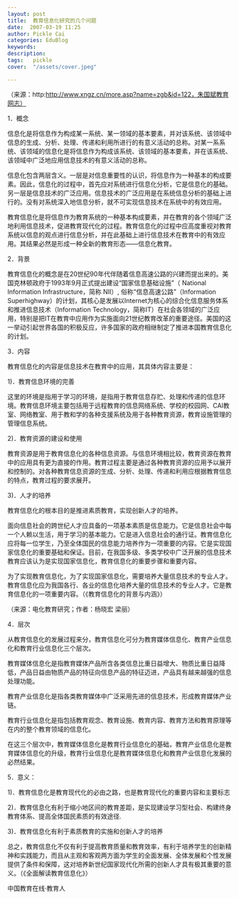 ```yaml
---
layout: post  
title:  教育信息化研究的几个问题  
date:  2007-03-19 11:25  
author: Pickle Cai  
categories: EduBlog  
keywords: 
description:   
tags:	pickle   
cover:  "/assets/cover.jpeg"  

---  
```

    
（来源：http:http://www.xngz.cn/more.asp?name=zgb&id=122，朱国斌教育网志）



1．概念



信息化是将信息作为构成某一系统、某一领域的基本要素，并对该系统、该领域中信息的生成、分析、处理、传递和利用所进行的有意义活动的总称。对某一系系统、该领域的信息化是将信息作为构成该系统、该领域的基本要素，并在该系统、该领域中广泛地应用信息技术的有意义活动的总称。



信息化包含两层含义。一层是对信息重要性的认识，将信息作为一种基本的构成要素。因此，信息化的过程中，首先应对系统进行信息化分析，它是信息化的基础。另一层是信息技术的广泛应用。信息技术的广泛应用是在系统信息分析的基础上进行的。没有对系统深入地信息分析，就不可实现信息技术在系统中的有效应用。



教育信息化是将信息作为教育系统的一种基本构成要素，并在教育的各个领域广泛地利用信息技术，促进教育现代化的过程。教育信息化的过程中应高度重视对教育系统以信息的观点进行信息分析，并在此基础上进行信息技术在教育中的有效应用。其结果必然是形成一种全新的教育形态——信息化教育。



2．背景



教育信息化的概念是在20世纪90年代伴随着信息高速公路的兴建而提出来的。美国克林顿政府于1993年9月正式提出建设“国家信息基础设施”（ National Information Infrastructure，简称 NII）, 俗称“信息高速公路”（Information Superhighway）的计划，其核心是发展以Internet为核心的综合化信息服务体系和推进信息技术（Information Technology，简称IT）在社会各领域的广泛应用，特别是把IT在教育中应用作为实施面向21世纪教育改革的重要途径。美国的这一举动引起世界各国的积极反应，许多国家的政府相继制定了推进本国教育信息化的计划。



3．内容



教育信息化的内容是信息技术在教育中的应用，其具体内容主要是：



1)．教育信息环境的完善



这里的环境是指用于学习的环境，是指用于教育信息存贮、处理和传递的信息环境。教育信息环境主要包括用于远程教育的信息网络系统、学校的校园网、CAI教室、网络教室、用于教和学的各种支援系统及用于各种教育资源，教育设施管理的管理信息系统。 　



2)．教育资源的建设和使用



教育资源是用于教育信息化的各种信息资源。与信息环境相比较，教育资源在教育中的应用具有更为直接的作用。教育过程主要是通过各种教育资源的应用予以展开和控制的。对各种教育信息资源的生成、分析、处理、传递和利用应根据教育信息的特点，教育过程的要求展开。 



3)．人才的培养



教育信息化的根本目的是推进素质教育，实现创新人才的培养。



面向信息社会的跨世纪人才应具备的一项基本素质是信息能力。它是信息社会中每一个人赖以生活，用于学习的基本能力。它是进入信息社会的通行证。教育信息化应将每一位学生，乃至全体国民的信息能力培养作为一项重要的内容。它是实现国家信息化的重要基础和保证。目前，在我国多级、多类学校中广泛开展的信息技术教育应该认为是实现国家信息化，教育信息化的重要步骤和重要内容。



为了实现教育信息化，为了实现国家信息化，需要培养大量信息技术的专业人才。教育信息化应为我国各行、各业的信息化培养大量的信息技术的专业人才。它是教育信息化的一项重要内容。（《教育信息化的背景与内涵》）

 

（来源：电化教育研究；作者：杨晓宏 梁丽）



4．层次



从教育信息化的发展过程来分，教育信息化可分为教育媒体信息化、教育产业信息化和教育行业信息化三个层次。



教育媒体信息化是指教育媒体产品所含各类信息比重日益增大、物质比重日益降低，产品日益由物质产品的特征向信息产品的特征迈进，产品具有越来越强的信息处理功能。



教育产业信息化是指各类教育媒体中广泛采用先进的信息技术，形成教育媒体产业链。



教育行业信息化是指包括教育观念、教育设施、教育内容、教育方法和教育原理等在内的整个教育领域的信息化。



在这三个层次中，教育媒体信息化是教育行业信息化的基础，教育产业信息化是教育媒体信息化的升级，教育行业信息化是教育媒体信息化和教育产业信息化发展的必然结果。



5．意义：



1)．教育信息化是教育现代化的必由之路，也是教育现代化的重要内容和主要标志



2)．教育信息化有利于缩小地区间的教育差距，是实现建设学习型社会、构建终身教育体系、提高全体国民素质的有效途径.



3)．教育信息化有利于素质教育的实施和创新人才的培养



总之，教育信息化不仅有利于提高教育质量和教育效率，有利于培养学生的创新精神和实践能力，而且从主观和客观两方面为学生的全面发展、全体发展和个性发展提供了条件和保障，这对培养新世纪国家现代化所需的创新人才具有极其重要的意义。（《全面解读教育信息化》）



		    
 中国教育在线·教育人

